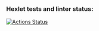 ### Hexlet tests and linter status:
[![Actions Status](https://github.com/ShashkovArtem/frontend-project-44/workflows/hexlet-check/badge.svg)](https://github.com/ShashkovArtem/frontend-project-44/actions)
